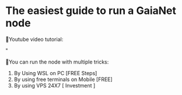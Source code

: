 <h1>The easiest guide to run a GaiaNet node</h1>
<h>💎Youtube video tutorial:</h>

"

<h>💎You can run the node with multiple tricks:</h>

1) By Using WSL on PC [FREE Steps]
2) By using free terminals on Mobile [FREE]
3) By using VPS 24X7 [ Investment ]

